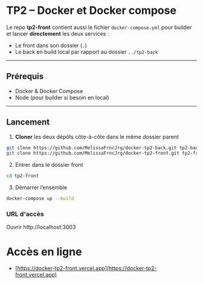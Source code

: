 # TP2 – Docker et Docker compose

Le repo **tp2-front** contient aussi le fichier `docker-compose.yml` pour builder et lancer **directement** les deux services :

- Le front dans son dossier (`.`)
- Le back en build local par rapport au dossier `../tp2-back`

---

## Prérequis

- Docker & Docker Compose
- Node (pour builder si besoin en local)

---

## Lancement

1. **Cloner** les deux dépôts côte-à-côte dans le même dossier parent

```bash
git clone https://github.com/MelissaFrncJrg/docker-tp2-back.git tp2-back
git clone https://github.com/MelissaFrncJrg/docker-tp2-front.git tp2-front
```

2. Entrer dans le dossier front

```bash
cd tp2-front
```

3. Démarrer l’ensemble

```bash
docker-compose up --build
```

### URL d'accès

Ouvrir http://localhost:3003

# Accès en ligne

- [https://docker-tp2-front.vercel.app](https://docker-tp2-front.vercel.app)
